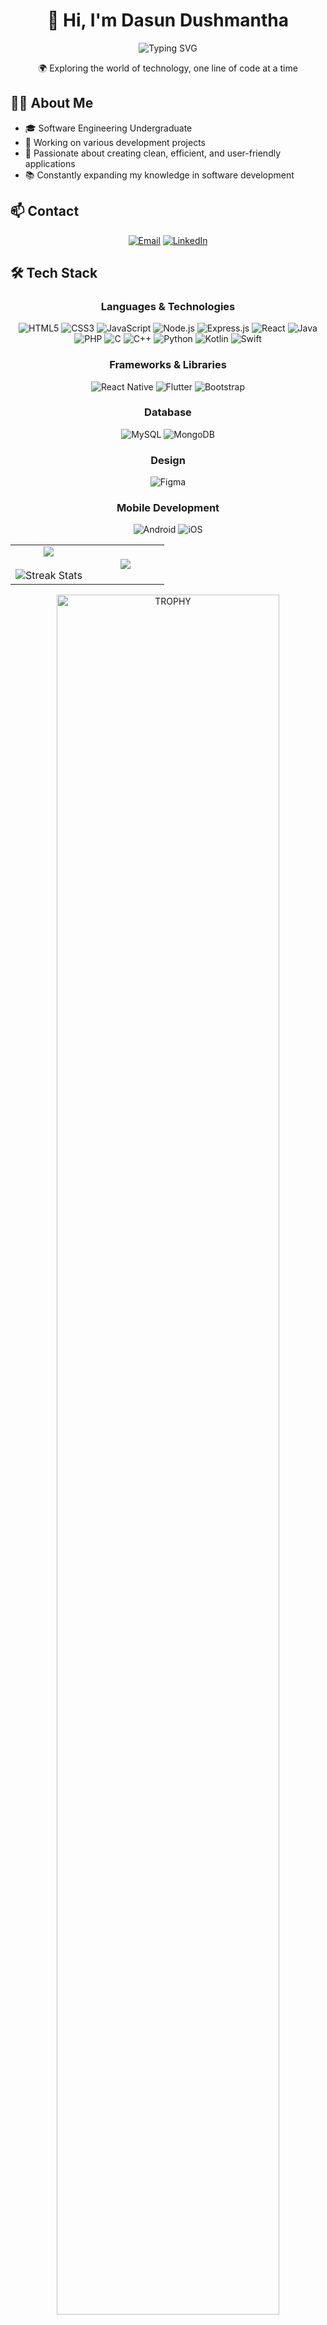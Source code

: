 <h1 align="center">👋 Hi, I'm Dasun Dushmantha</h1>

<div align="center">
  <img src="https://readme-typing-svg.herokuapp.com?font=Fira+Code&pause=1000&color=0969DA&center=true&vCenter=true&random=false&width=500&lines=Software+Engineering+Undergraduate;Passionate+Developer+from+Sri+Lanka;Always+learning+new+technologies" alt="Typing SVG" />
</div>

<p align="center">
  🌍 Exploring the world of technology, one line of code at a time
</p>

## 👨‍💻 About Me

- 🎓 Software Engineering Undergraduate
- 🔭 Working on various development projects
- 🌟 Passionate about creating clean, efficient, and user-friendly applications
- 📚 Constantly expanding my knowledge in software development

## 📫 Contact

<div align="center">
  
  [![Email](https://img.shields.io/badge/Email-dasunathauda99%40gmail.com-red?style=for-the-badge&logo=gmail)](mailto:dasunathauda99@gmail.com)
  [![LinkedIn](https://img.shields.io/badge/LinkedIn-Dasun%20Dushmantha-blue?style=for-the-badge&logo=linkedin)](https://linkedin.com/in/dasun-dushmantha)
  
</div>

## 🛠️ Tech Stack

<div align="center">
  
  ### Languages & Technologies
  ![HTML5](https://img.shields.io/badge/HTML5-%23E34F26.svg?style=for-the-badge&logo=html5&logoColor=white)
  ![CSS3](https://img.shields.io/badge/CSS3-%231572B6.svg?style=for-the-badge&logo=css3&logoColor=white)
  ![JavaScript](https://img.shields.io/badge/JavaScript-%23F7DF1E.svg?style=for-the-badge&logo=javascript&logoColor=black)
  ![Node.js](https://img.shields.io/badge/Node.js-6DA55F?style=for-the-badge&logo=node.js&logoColor=white)
  ![Express.js](https://img.shields.io/badge/Express.js-%23404d59.svg?style=for-the-badge&logo=express&logoColor=%2361DAFB)
  ![React](https://img.shields.io/badge/React-%2320232a.svg?style=for-the-badge&logo=react&logoColor=%2361DAFB)
  ![Java](https://img.shields.io/badge/Java-%23ED8B00.svg?style=for-the-badge&logo=java&logoColor=white)
  ![PHP](https://img.shields.io/badge/PHP-%23777BB4.svg?style=for-the-badge&logo=php&logoColor=white)
  ![C](https://img.shields.io/badge/C-%2300599C.svg?style=for-the-badge&logo=c&logoColor=white)
  ![C++](https://img.shields.io/badge/C++-%2300599C.svg?style=for-the-badge&logo=c%2B%2B&logoColor=white)
  ![Python](https://img.shields.io/badge/Python-%233776AB.svg?style=for-the-badge&logo=python&logoColor=white)
  ![Kotlin](https://img.shields.io/badge/Kotlin-%230095D5.svg?style=for-the-badge&logo=kotlin&logoColor=white)
  ![Swift](https://img.shields.io/badge/Swift-%23FA7343.svg?style=for-the-badge&logo=swift&logoColor=white)
  
  ### Frameworks & Libraries
  ![React Native](https://img.shields.io/badge/React_Native-%2320232a.svg?style=for-the-badge&logo=react&logoColor=%2361DAFB)
  ![Flutter](https://img.shields.io/badge/Flutter-%2302569B.svg?style=for-the-badge&logo=flutter&logoColor=white)
  ![Bootstrap](https://img.shields.io/badge/Bootstrap-%23563D7C.svg?style=for-the-badge&logo=bootstrap&logoColor=white)
  
  ### Database
  ![MySQL](https://img.shields.io/badge/MySQL-%234479A1.svg?style=for-the-badge&logo=mysql&logoColor=white)
  ![MongoDB](https://img.shields.io/badge/MongoDB-%234ea94b.svg?style=for-the-badge&logo=mongodb&logoColor=white)
  
  ### Design
  ![Figma](https://img.shields.io/badge/Figma-%23F24E1E.svg?style=for-the-badge&logo=figma&logoColor=white)
  
  ### Mobile Development
  ![Android](https://img.shields.io/badge/Android-%233DDC84.svg?style=for-the-badge&logo=android&logoColor=white)
  ![iOS](https://img.shields.io/badge/iOS-%23000000.svg?style=for-the-badge&logo=ios&logoColor=white)
  
</div>

<!--- Stats & Trophy (start) -->
<p align="center">
  <!--- Stats (start) -->
  <table align="center">
    <tr border="none">
      <td width="50%" align="center">
        <img align="center" src="https://github-readme-stats.vercel.app/api?username=dasundu&theme=dark&show_icons=true&count_private=true" />
        <br><br>
        <img title="🔥 Get streak stats for your profile at git.io/streak-stats" alt="Streak Stats" src="https://github-readme-streak-stats.herokuapp.com/?user=dasundu&theme=dark&hide_border=false" /> 
      </td>
      <td width="50%" align="center">
        <img align="center" src="https://github-readme-stats.anuraghazra1.vercel.app/api/top-langs/?username=dasundu&theme=dark&hide_border=false&no-bg=true&no-frame=true&langs_count=10"/>
      </td>
    </tr>
  </table>
  <!--- Stats (end) -->

  <!--- Trophy (start) -->
  <div align="center">
    <a href="https://github.com/ryo-ma/github-profile-trophy" title="Go to Source">
      <img align="center" width=84% src="https://github-profile-trophy.vercel.app/?username=dasundu&theme=radical&row=1&column=7&margin-h=15&margin-w=5&no-bg=true" alt="TROPHY" />
    </a>
  </div>
  <!--- Trophy (end) -->
</p>
<!--- Stats & Trophy (end) -->


<div align="center">
  <img src="https://komarev.com/ghpvc/?username=dasundushmantha&color=blue" alt="Profile Views" />
</div>
